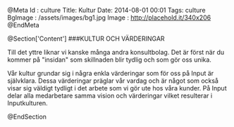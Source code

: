 @Meta
Id : culture
Title: Kultur
Date: 2014-08-01 00:01
Tags: culture
BgImage : /assets/images/bg1.jpg
Image : http://placehold.it/340x206
@EndMeta

@Section['Content']
###KULTUR OCH VÄRDERINGAR

Till det yttre liknar vi kanske många andra konsultbolag. Det är först när du kommer på "insidan" som skillnaden blir tydlig och som gör oss unika.

Vår kultur grundar sig i några enkla värderingar som för oss på Input är självklara. Dessa värderingar präglar vår vardag och är något som också visar sig väldigt tydligt i det arbete som vi gör ute hos våra kunder. På Input delar alla medarbetare samma vision och värderingar vilket resulterar i Inputkulturen.

@EndSection
